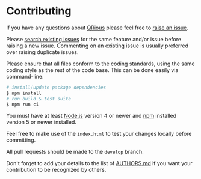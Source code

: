 # Contributing

If you have any questions about [QRious](https://github.com/TaraRostami/qrious2) please feel free to
[raise an issue](https://github.com/TaraRostami/qrious2/issues/new).

Please [search existing issues](https://github.com/TaraRostami/qrious2/issues) for the same feature and/or issue before
raising a new issue. Commenting on an existing issue is usually preferred over raising duplicate issues.

Please ensure that all files conform to the coding standards, using the same coding style as the rest of the code base.
This can be done easily via command-line:

``` bash
# install/update package dependencies
$ npm install
# run build & test suite
$ npm run ci
```

You must have at least [Node.js](https://nodejs.org) version 4 or newer and [npm](https://npmjs.com) installed version 5
or newer installed.

Feel free to make use of the `index.html` to test your changes locally before committing.

All pull requests should be made to the `develop` branch.

Don't forget to add your details to the list of [AUTHORS.md](https://github.com/TaraRostami/qrious2/blob/master/AUTHORS.md)
if you want your contribution to be recognized by others.
